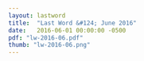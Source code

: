```yaml
---
layout: lastword
title:  "Last Word &#124; June 2016"
date:   2016-06-01 00:00:00 -0500
pdf: "lw-2016-06.pdf"
thumb: "lw-2016-06.png"
---
```

